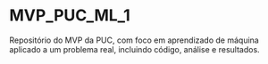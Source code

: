 # MVP_PUC_ML_1
Repositório do MVP da PUC, com foco em aprendizado de máquina aplicado a um problema real, incluindo código, análise e resultados.
